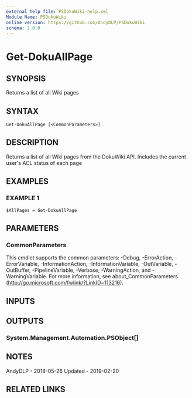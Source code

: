 ```yaml
---
external help file: PSDokuWiki-help.xml
Module Name: PSDokuWiki
online version: https://github.com/AndyDLP/PSDokuWiki
schema: 2.0.0
---
```


# Get-DokuAllPage

## SYNOPSIS
Returns a list of all Wiki pages

## SYNTAX

```
Get-DokuAllPage [<CommonParameters>]
```

## DESCRIPTION
Returns a list of all Wiki pages from the DokuWiki API.
Includes the current user's ACL status of each page

## EXAMPLES

### EXAMPLE 1
```
$AllPages = Get-DokuAllPage
```

## PARAMETERS

### CommonParameters
This cmdlet supports the common parameters: -Debug, -ErrorAction, -ErrorVariable, -InformationAction, -InformationVariable, -OutVariable, -OutBuffer, -PipelineVariable, -Verbose, -WarningAction, and -WarningVariable.
For more information, see about_CommonParameters (http://go.microsoft.com/fwlink/?LinkID=113216).

## INPUTS

## OUTPUTS

### System.Management.Automation.PSObject[]
## NOTES
AndyDLP - 2018-05-26 Updated - 2019-02-20

## RELATED LINKS
